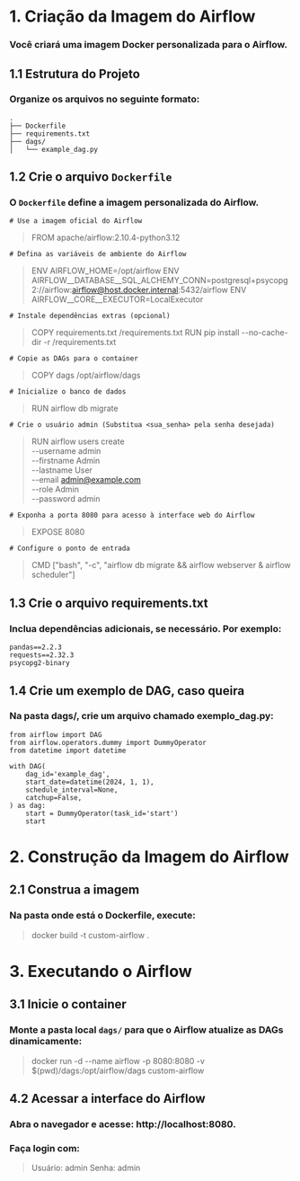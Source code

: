 # 1. Criação da Imagem do Airflow
### Você criará uma imagem Docker personalizada para o Airflow.

## 1.1 Estrutura do Projeto
### Organize os arquivos no seguinte formato:

    .
    ├── Dockerfile
    ├── requirements.txt
    ├── dags/    
    │ 	└── example_dag.py

## 1.2 Crie o arquivo `Dockerfile`
### O `Dockerfile` define a imagem personalizada do Airflow.

`# Use a imagem oficial do Airflow`
> FROM apache/airflow:2.10.4-python3.12

`# Defina as variáveis de ambiente do Airflow`
> ENV AIRFLOW_HOME=/opt/airflow
> ENV AIRFLOW__DATABASE__SQL_ALCHEMY_CONN=postgresql+psycopg2://airflow:airflow@host.docker.internal:5432/airflow
> ENV AIRFLOW__CORE__EXECUTOR=LocalExecutor
   
`# Instale dependências extras (opcional)`
> COPY requirements.txt /requirements.txt 
> RUN pip install --no-cache-dir -r /requirements.txt 
    
`# Copie as DAGs para o container`
> COPY dags /opt/airflow/dags 

`# Inicialize o banco de dados`
> RUN airflow db migrate

`# Crie o usuário admin (Substitua <sua_senha> pela senha desejada)`
> RUN airflow users create \
>     --username admin \
>     --firstname Admin \
>     --lastname User \
>     --email admin@example.com \
>     --role Admin \
>     --password admin

`# Exponha a porta 8080 para acesso à interface web do Airflow`
> EXPOSE 8080
    
`# Configure o ponto de entrada`
> CMD ["bash", "-c", "airflow db migrate && airflow webserver & airflow scheduler"]

## 1.3 Crie o arquivo requirements.txt
### Inclua dependências adicionais, se necessário. Por exemplo:

    pandas==2.2.3
    requests==2.32.3
    psycopg2-binary

## 1.4 Crie um exemplo de DAG, caso queira
### Na pasta dags/, crie um arquivo chamado exemplo_dag.py:

    from airflow import DAG
    from airflow.operators.dummy import DummyOperator
    from datetime import datetime

    with DAG(
        dag_id='example_dag',
        start_date=datetime(2024, 1, 1),
        schedule_interval=None,
        catchup=False,
    ) as dag:
        start = DummyOperator(task_id='start')
        start

# 2. Construção da Imagem do Airflow
## 2.1 Construa a imagem
### Na pasta onde está o Dockerfile, execute:

> docker build -t custom-airflow .

# 3. Executando o Airflow
## 3.1 Inicie o container
### Monte a pasta local `dags/` para que o Airflow atualize as DAGs dinamicamente:

> docker run -d --name airflow -p 8080:8080 -v $(pwd)/dags:/opt/airflow/dags custom-airflow

## 4.2 Acessar a interface do Airflow
### Abra o navegador e acesse: http://localhost:8080.
### Faça login com:

> Usuário: admin
> Senha: admin